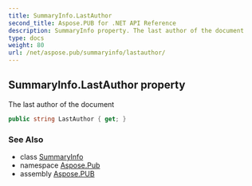 ```yaml
---
title: SummaryInfo.LastAuthor
second_title: Aspose.PUB for .NET API Reference
description: SummaryInfo property. The last author of the document
type: docs
weight: 80
url: /net/aspose.pub/summaryinfo/lastauthor/
---
```

## SummaryInfo.LastAuthor property

The last author of the document

```csharp
public string LastAuthor { get; }
```

### See Also

* class [SummaryInfo](../)
* namespace [Aspose.Pub](../../summaryinfo/)
* assembly [Aspose.PUB](../../../)


